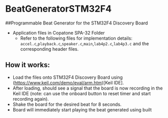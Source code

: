 # BeatGeneratorSTM32F4

##Programmable Beat Generator for the STM32F4 Discovery Board
- Application files in Copatone SPA-32 Folder
  - Refer to the following files for implementation details: `accel.c`,`playback.c`,`speaker.c`,`main`,`lab4p2.c`,`lab4p3.c` and the corresponding header files.   
  
## How it works:
- Load the files onto STM32F4 Discovery Board using (https://www.keil.com/demo/eval/arm.htm)[Keil IDE].
- After loading, should see a signal that the board is now recording in the Keil IDE (note: can use the onboard button to reset timer and start recording again).
- Shake the board for the desired beat for 8 seconds.
- Board will immediately start playing the beat generated using built 

